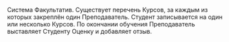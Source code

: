 Система Факультатив. 
Существует перечень Курсов, за каждым из которых закреплён один Преподаватель.
Студент записывается на один или несколько Курсов. 
По окончании обучения Преподаватель выставляет Студенту Оценку и добавляет отзыв.
